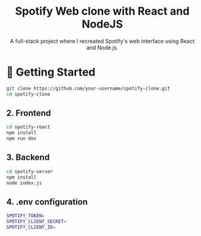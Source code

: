 <h1 align="center">Spotify Web clone with React and NodeJS</h1>
<p align="center">A full-stack project where I recreated Spotify's web interface using React and Node.js.</p>

# 🚀 Getting Started

```bash
git clone https://github.com/your-username/spotify-clone.git
cd spotify-clone
```

## 2. Frontend

```bash
cd spotify-react
npm install
npm run dev
```
## 3. Backend

```bash
cd spotify-server
npm install
node index.js
```

## 4. .env configuration

```bash
SPOTIFY_TOKEN=
SPOTIFY_CLIENT_SECRET=
SPOTIFY_CLIENT_ID=
```






